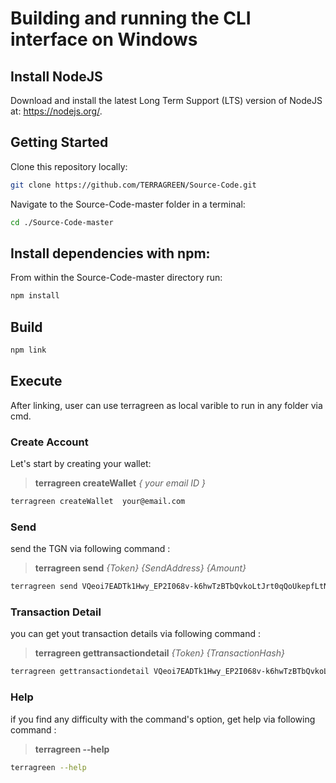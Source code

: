
# Building and running the CLI interface on Windows

## Install NodeJS

Download and install the latest Long Term Support (LTS) version of NodeJS at: https://nodejs.org/. 

## Getting Started

Clone this repository locally:

``` bash
git clone https://github.com/TERRAGREEN/Source-Code.git
```

Navigate to the Source-Code-master folder in a terminal:
``` bash
cd ./Source-Code-master
```

## Install dependencies with npm:

From within the Source-Code-master directory run:

``` bash
npm install
```

## Build

``` bash
npm link
```


## Execute

After linking, user can use terragreen as local varible to run in any folder via cmd.

### Create Account
Let's start by creating your wallet:
> **terragreen createWallet** _{ your email ID }_  

``` bash
terragreen createWallet  your@email.com  
```

### Send
send the TGN via following command :
> **terragreen send** _{Token} {SendAddress} {Amount}_  

``` bash
terragreen send VQeoi7EADTk1Hwy_EP2I068v-k6hwTzBTbQvkoLtJrt0qQoUkepfLtNYkSegfU0NzlNO4atHrOrLD3JGtlh1rP6nEQmmFlimbPKtC16sG2fE9imUBQt8mUEN7GrEEk4aM01FUCCY12E017ZIDqd6XSIqs7aNqol0LHe8F6-zNr8fy6c-LuN4cJSywjtUWPirYCXZzRFKKwEHl3diY6d_s5TxGYEz8_VqAOrp4zWf7GlUKUbZlP8ROKYUL1t4KMsM_cNrF_Fkpi7nkhCurhMWsQdWQquQQPRreOh76bN50_ZAb-zvkJ9yuiWk3O1jdF6PoX_OpuzMZ2Ooj0074CzkpDLQd-QkpAYHmo71bCXxEm4 dac52a7303591a6924ab708c621adfad 10    
```

### Transaction Detail
you can get yout transaction details via following command :
> **terragreen gettransactiondetail** _{Token} {TransactionHash}_  

``` bash
terragreen gettransactiondetail VQeoi7EADTk1Hwy_EP2I068v-k6hwTzBTbQvkoLtJrt0qQoUkepfLtNYkSegfU0NzlNO4atHrOrLD3JGtlh1rP6nEQmmFlimbPKtC16sG2fE9imUBQt8mUEN7GrEEk4aM01FUCCY12E017ZIDqd6XSIqs7aNqol0LHe8F6-zNr8fy6c-LuN4cJSywjtUWPirYCXZzRFKKwEHl3diY6d_s5TxGYEz8_VqAOrp4zWf7GlUKUbZlP8ROKYUL1t4KMsM_cNrF_Fkpi7nkhCurhMWsQdWQquQQPRreOh76bN50_ZAb-zvkJ9yuiWk3O1jdF6PoX_OpuzMZ2Ooj0074CzkpDLQd-QkpAYHmo71bCXxEm4 denVExYD0qqpWA7ZeIjnhlvJGb0koLEsofUd7G4PHFZQUFNWVEdSTlROWEhBU0g0  
```


### Help
if you find any difficulty with the command's option, get help via following command :
> **terragreen --help**  

``` bash
terragreen --help 
```
